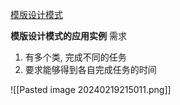 [模版设计模式](抽象类.md)

**模版设计模式的应用实例**
需求
1. 有多个类, 完成不同的任务
2. 要求能够得到各自完成任务的时间

![[Pasted image 20240219215011.png]]